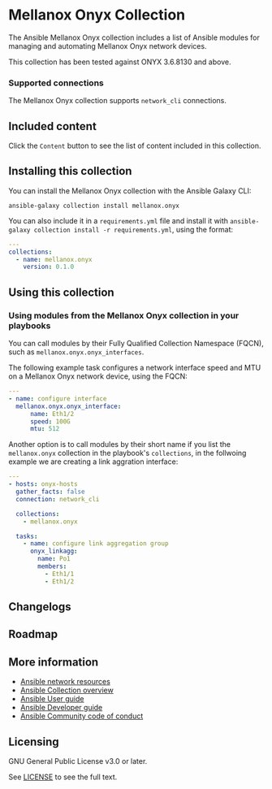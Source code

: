 # Mellanox Onyx Collection
<!--[![CI](https://zuul-ci.org/gated.svg)]-->
<!-- Add CI infornmntiom-->


The Ansible Mellanox Onyx collection includes a list of Ansible modules for managing and automating Mellanox Onyx network devices.

This collection has been tested against ONYX 3.6.8130 and above.

### Supported connections
The Mellanox Onyx collection supports ``network_cli`` connections.

## Included content

Click the ``Content`` button to see the list of content included in this collection.

## Installing this collection

You can install the Mellanox Onyx collection with the Ansible Galaxy CLI:

    ansible-galaxy collection install mellanox.onyx

You can also include it in a `requirements.yml` file and install it with `ansible-galaxy collection install -r requirements.yml`, using the format:

```yaml
---
collections:
  - name: mellanox.onyx
    version: 0.1.0
```
## Using this collection

### Using modules from the Mellanox Onyx collection in your playbooks

You can call modules by their Fully Qualified Collection Namespace (FQCN), such as `mellanox.onyx.onyx_interfaces`.

The following example task configures a network interface speed and MTU on a Mellanox Onyx network device, using the FQCN:

```yaml
---
- name: configure interface
  mellanox.onyx.onyx_interface:
      name: Eth1/2
      speed: 100G
      mtu: 512
```

Another option is to call modules by their short name if you list the `mellanox.onyx` collection in the playbook's `collections`, in the follwoing example we are creating a link aggration interface:

```yaml
---
- hosts: onyx-hosts
  gather_facts: false
  connection: network_cli

  collections:
    - mellanox.onyx

  tasks:
	- name: configure link aggregation group
	  onyx_linkagg:
	    name: Po1
	    members:
	      - Eth1/1
	      - Eth1/2
```


## Changelogs
<!--Add a link to a changelog.md file or an external docsite to cover this information. -->

## Roadmap

<!-- Optional. Include the roadmap for this collection, and the proposed release/versioning strategy so users can anticipate the upgrade/update cycle. -->

## More information

- [Ansible network resources](https://docs.ansible.com/ansible/latest/network/getting_started/network_resources.html)
- [Ansible Collection overview](https://github.com/ansible-collections/overview)
- [Ansible User guide](https://docs.ansible.com/ansible/latest/user_guide/index.html)
- [Ansible Developer guide](https://docs.ansible.com/ansible/latest/dev_guide/index.html)
- [Ansible Community code of conduct](https://docs.ansible.com/ansible/latest/community/code_of_conduct.html)

## Licensing

GNU General Public License v3.0 or later.

See [LICENSE](https://www.gnu.org/licenses/gpl-3.0.txt) to see the full text.
